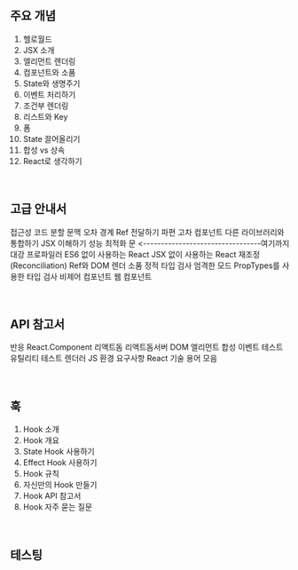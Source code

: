 ## 주요 개념

1. 헬로월드
2. JSX 소개
3. 엘리먼트 렌더링
4. 컴포넌트와 소품
5. State와 생명주기
6. 이벤트 처리하기
7. 조건부 렌더링
8. 리스트와 Key
9. 폼
10. State 끌어올리기
11. 합성 vs 상속
12. React로 생각하기

<br>

## 고급 안내서

접근성
코드 분할
문맥
오차 경계
Ref 전달하기
파편
고차 컴포넌트
다른 라이브러리와 통합하기
JSX 이해하기
성능 최적화
문 <---------------------------------여기까지 대강
프로파일러
ES6 없이 사용하는 React
JSX 없이 사용하는 React
재조정 (Reconciliation)
Ref와 DOM
렌더 소품
정적 타입 검사
엄격한 모드
PropTypes를 사용한 타입 검사
비제어 컴포넌트
웹 컴포넌트

<br>

## API 참고서

반응
React.Component
리액트돔
리액트돔서버
DOM 엘리먼트
합성 이벤트
테스트 유틸리티
테스트 렌더러
JS 환경 요구사항
React 기술 용어 모음

<br>

## 훅

1. Hook 소개
2. Hook 개요
3. State Hook 사용하기
4. Effect Hook 사용하기
5. Hook 규칙
6. 자신만의 Hook 만들기
7. Hook API 참고서
8. Hook 자주 묻는 질문

<br>

## 테스팅
